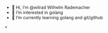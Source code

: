 - 👋 Hi, I’m @wilrad Wilhelm Rademacher
- 👀 I’m interested in golang
- 🌱 I’m currently learning golang and git/github

<

